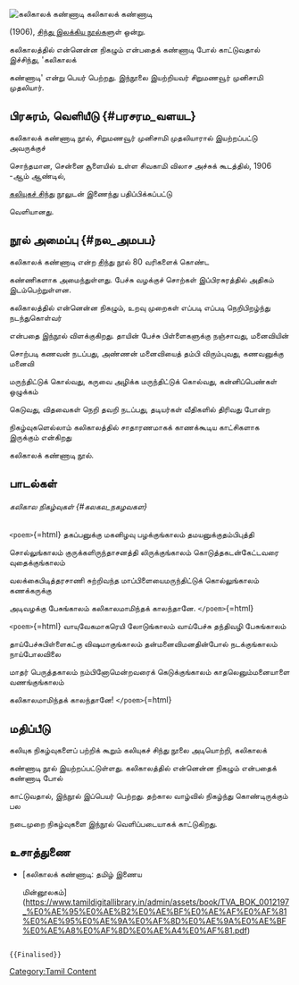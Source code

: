 ![கலிகாலக் கண்ணாடி](Kaliyuga_sindhu.jpg "கலிகாலக் கண்ணாடி") கலிகாலக் கண்ணாடி
(1906), [சிந்து இலக்கிய நூல்கள](சிந்து_இலக்கிய_நூல்கள் "wikilink")ுள் ஒன்று.
கலிகாலத்தில் என்னென்ன நிகழும் என்பதைக் கண்ணாடி போல் காட்டுவதால் இச்சிந்து, 'கலிகாலக்
கண்ணாடி' என்று பெயர் பெற்றது. இந்நூலை இயற்றியவர் சிறுமணவூர் முனிசாமி முதலியார்.

## பிரசுரம், வெளியீடு {#பரசரம_வளயட}

கலிகாலக் கண்ணாடி நூல், சிறுமணவூர் முனிசாமி முதலியாரால் இயற்றப்பட்டு அவருக்குச்
சொந்தமான, சென்னை சூளையில் உள்ள சிவகாமி விலாச அச்சுக் கூடத்தில், 1906 -ஆம் ஆண்டில்,
[கலியுகச் சிந்து](கலியுகச்_சிந்து "wikilink") நூலுடன் இணைந்து பதிப்பிக்கப்பட்டு
வெளியானது.

## நூல் அமைப்பு {#நல_அமபப}

கலிகாலக் கண்ணாடி என்ற [சிந்து](சிந்து_இலக்கியம் "wikilink") நூல் 80 வரிகளைக் கொண்ட
கண்ணிகளாக அமைந்துள்ளது. பேச்சு வழக்குச் சொற்கள் இப்பிரசுரத்தில் அதிகம் இடம்பெற்றுள்ளன.

கலிகாலத்தில் என்னென்ன நிகழும், உறவு முறைகள் எப்படி எப்படி நெறிபிறழ்ந்து நடந்துகொள்வர்
என்பதை இந்நூல் விளக்குகிறது. தாயின் பேச்சு பிள்ளைகளுக்கு நஞ்சாவது, மனைவியின்
சொற்படி கணவன் நடப்பது, அண்ணன் மனைவியைத் தம்பி விரும்புவது, கணவனுக்கு மனைவி
மருந்திட்டுக் கொல்வது, கருவை அழிக்க மருந்திட்டுக் கொல்வது, கன்னிப்பெண்கள் ஒழுக்கம்
கெடுவது, விதவைகள் நெறி தவறி நடப்பது, தடியர்கள் வீதிகளில் திரிவது போன்ற
நிகழ்வுகளெல்லாம் கலிகாலத்தில் சாதாரணமாகக் காணக்கூடிய காட்சிகளாக இருக்கும் என்கிறது
கலிகாலக் கண்ணாடி நூல்.

## பாடல்கள்

###### கலிகால நிகழ்வுகள் {#கலகல_நகழவகள}

`<poem>`{=html} தகப்பனுக்கு மகனிழவு பழக்குங்காலம் தமயனுக்குதம்பிபுத்தி
சொல்லுங்காலம் குருக்களிருந்தாசனத்தி லிருக்குங்காலம் கொடுத்தகடன்கேட்டவரை வுதைக்குங்காலம்
வலக்கைபிடித்தரசாணி சுற்றிவந்த மாப்பிளையைமருந்திட்டுக் கொல்லுங்காலம் கணக்கருக்கு
அடிவழக்கு பேசுங்காலம் கலிகாலமாமிந்தக் காலந்தானே. `</poem>`{=html}

`<poem>`{=html} வாயுவேகமாகரெயி லோடுங்காலம் வாய்பேச்சு தந்திவழி பேசுங்காலம்
தாய்பேச்சுபிள்ளைகட்கு விஷமாகுங்காலம் தன்மனைவிமனதின்போல் நடக்குங்காலம் நாய்போலவிலை
மாதர் பெருத்தகாலம் நம்பினோமென்றவரைக் கெடுக்குங்காலம் காதலெனும்மனையாளை வணங்குங்காலம்
கலிகாலமாமிந்தக் காலந்தானே! `</poem>`{=html}

## மதிப்பீடு

கலியுக நிகழ்வுகளைப் பற்றிக் கூறும் கலியுகச் சிந்து நூலை அடியொற்றி, கலிகாலக்
கண்ணாடி நூல் இயற்றப்பட்டுள்ளது. கலிகாலத்தில் என்னென்ன நிகழும் என்பதைக் கண்ணாடி போல்
காட்டுவதால், இந்நூல் இப்பெயர் பெற்றது. தற்கால வாழ்வில் நிகழ்ந்து கொண்டிருக்கும் பல
நடைமுறை நிகழ்வுகளை இந்நூல் வெளிப்படையாகக் காட்டுகிறது.

## உசாத்துணை

-   [கலிகாலக் கண்ணாடி: தமிழ் இணைய
    மின்னூலகம்](https://www.tamildigitallibrary.in/admin/assets/book/TVA_BOK_0012197_%E0%AE%95%E0%AE%B2%E0%AE%BF%E0%AE%AF%E0%AF%81%E0%AE%95%E0%AE%9A%E0%AF%8D%E0%AE%9A%E0%AE%BF%E0%AE%A8%E0%AF%8D%E0%AE%A4%E0%AF%81.pdf)

```{=mediawiki}
{{Finalised}}
```
[Category:Tamil Content](Category:Tamil_Content "wikilink")
